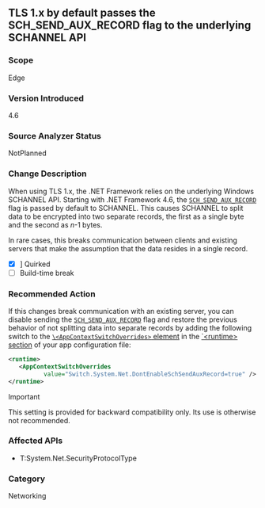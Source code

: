 ## TLS 1.x by default passes the SCH_SEND_AUX_RECORD flag to the underlying SCHANNEL API

### Scope
Edge

### Version Introduced
4.6

### Source Analyzer Status
NotPlanned

### Change Description

When using TLS 1.x, the .NET Framework relies on the underlying Windows SCHANNEL API. Starting with .NET Framework 4.6, the [`SCH_SEND_AUX_RECORD`](https://msdn.microsoft.com/en-us/library/windows/desktop/aa379810(v=vs.85).aspx) flag is passed by default to SCHANNEL. This causes SCHANNEL to split data to be encrypted into two separate records, the first as a single byte and the second as *n*-1 bytes.   

In rare cases, this breaks communication between clients and existing servers that make the assumption that the data resides in a single record.

- [X] ] Quirked
- [ ] Build-time break

### Recommended Action

If this changes break communication with an existing server, you can disable sending the [`SCH_SEND_AUX_RECORD`](https://msdn.microsoft.com/en-us/library/windows/desktop/aa379810(v=vs.85).aspx) flag and restore the previous behavior of not splitting data into separate records by adding the following switch to the [`\<AppContextSwitchOverrides>` element](https://docs.microsoft.com/en-us/dotnet/framework/configure-apps/file-schema/runtime/appcontextswitchoverrides-element) in the [`\<runtime> section](https://docs.microsoft.com/en-us/dotnet/framework/configure-apps/file-schema/runtime/runtime-element) of your app configuration file:

```xml
<runtime>
   <AppContextSwitchOverrides   
          value="Switch.System.Net.DontEnableSchSendAuxRecord=true" /> 
</runtime>
```
> [!IMPORTANT] 
> This setting is provided for backward compatibility only. Its use is otherwise not recommended.

### Affected APIs
* T:System.Net.SecurityProtocolType

### Category
Networking

<!--
    ### Original Bug #186985
-->

